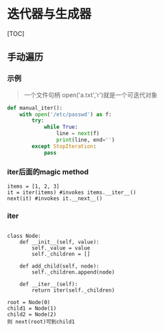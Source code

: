 # 迭代器与生成器

[TOC]

## 手动遍历

### 示例
>一个文件句柄 open('a.txt','r')就是一个可迭代对象

```python
def manual_iter(): 
    with open('/etc/passwd') as f: 
        try: 
            while True: 
                line = next(f) 
                print(line, end='') 
        except StopIteration: 
            pass
```

### iter后面的magic method
```python3
items = [1, 2, 3]
it = iter(items) #invokes items.__iter__()
next(it) #invokes it.__next__()
```

### __iter__
```python3

class Node: 
    def __init__(self, value): 
        self._value = value 
        self._children = []
    
    def add_child(self, node):  
        self._children.append(node) 
        
    def __iter__(self): 
        return iter(self._children)
        
root = Node(0)
child1 = Node(1)
child2 = Node(2)
则 next(root)可到child1
        
```







